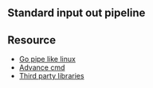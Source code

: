 ## Standard input out pipeline 


## Resource
* [Go pipe like linux](https://stackoverflow.com/questions/41361929/go-pipe-3-or-more-commands-with-os-exec)
* [Advance cmd](https://blog.kowalczyk.info/article/wOYk/advanced-command-execution-in-go-with-osexec.html)
* [Third party libraries](https://stackoverflow.com/questions/10781516/how-to-pipe-several-commands-in-go)